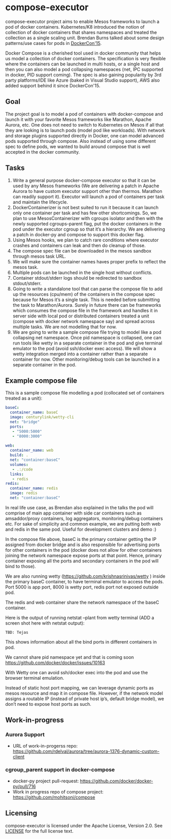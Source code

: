 # compose-executor

compose-executor project aims to enable Mesos frameworks to launch a pod of docker containers. Kubernetes/K8 introduced the notion of collection of docker containers that shares namespaces and treated the collection as a single scaling unit. Brendan Burns talked about some design patterns/use cases for pods in [DockerCon'15](https://www.youtube.com/watch?v=Ph3t8jIt894).

Docker Compose is a cherished tool used in docker community that helps us model a collection of docker containers. The specification is very flexible where the containers can be launched in multi hosts, or a single host and then you can also model a pod collapsing namespaces (net, IPC supported in docker, PID support coming). The spec is also gaining popularity by 3rd party platforms/IDE like Azure (baked in Visual Studio support), AWS also added support behind it since DockerCon'15.

## Goal

The project goal is to model a pod of containers with docker-compose and launch it with your favorite Mesos frameworks like Marathon, Apache Aurora, etc. One does not need to switch to Kubernetes on Mesos if all that they are looking is to launch pods (model pod like workloads). With network and storage plugins supported directly in Docker, one can model advanced pods supported through compose. Also instead of using some different spec to define pods, we wanted to build around compose that is well accepted in the docker community.

## Tasks
1. Write a general purpose docker-compose executor so that it can be used by any Mesos frameworks (We are delivering a patch in Apache Aurora to have custom executor support other than thermos. Marathon can readily support it). Executor will launch a pod of containers per task and maintain the lifecycle.
2. DockerContainerizer is not best suited to run it because it can launch only one container per task and has few other shortcomings. So, we plan to use MesosContainerizer with cgroups isolator and then with the newly supported cgroups-parent flag, put the docker containers in the pod under the executor cgroup so that it’s a hierarchy. We are delivering a patch in docker-py and compose to support this docker flag.
3. Using Mesos hooks, we plan to catch rare conditions where executor crashes and containers can leak and then do cleanup of those.
4. The compose spec file can be downloaded in the mesos sandbox through mesos task URL.
5. We will make sure the container names haves proper prefix to reflect the mesos task.
6. Multiple pods can be launched in the single host without conflicts.
7. Container stdout/stderr logs should be redirected to sandbox stdout/stderr.
8. Going to write a  standalone tool that can parse the compose file to add up the resources (cpu/mem) of the containers in the compose spec because for Mesos it’s a single task. This is needed before submitting the task to Marathon/Aurora. Surely in future there can be frameworks which consumes the compose file in the framework and handles it in server side with local pod or distributed containers treated a unit (compose with docker network namespace say) and spread across multiple tasks. We are not modelling that for now.
9. We are going to write a sample compose file trying to model like a pod collapsing net namespace. Once pid namespace is collapsed, one can run tools like wetty in a separate container in the pod and give terminal emulator to the pod (avoid ssh/docker exec access). We will show a wetty integration merged into a container rather than a separate container for now. Other monitoring/debug tools can be launched in a separate container in the pod.

## Example compose file

This is a sample compose file modelling a pod (collocated set of containers treated as a unit):
```yaml
baseC:
  container_name: baseC
  image: centurylink/wetty-cli
  net: "bridge"
  ports:
   - "5000:5000"
   - "8000:3000"
 
web:
  container_name: web
  build: .
  net: "container:baseC"
  volumes:
   - .:/code
  links:
   - redis
redis:
  container_name: redis
  image: redis
  net: "container:baseC"
```

In real life use case, as Brendan also explained in the talks the pod will comprise of main app container with side car containers such as amsaddor/proxy containers, log aggregators, monitoring/debug containers etc. For sake of simplicity and common example, we are putting both web and redis in the same pod. Useful for development clusters and demo :)
 
In the compose file above, baseC is the primary container getting the IP assigned from docker bridge and is also responsible for advertising ports for other containers in the pod (docker does not allow for other containers joining the network namespace expose ports at that point. Hence, primary container exposing all the ports and secondary containers in the pod will bind to those).

We are also running wetty (https://github.com/krishnasrinivas/wetty ) inside the primary baseC container, to have terminal emulator to access the pods. Port 5000 is app port, 8000 is wetty port, redis port not exposed outside pod.
 
The redis and web container share the network namespace of the baseC container.
 
Here is the output of running netstat –plant from wetty terminal (ADD a screen shot here with netstat output):
```
TBD: Tejas
```
 
This shows information about all the bind ports in different containers in pod.
 
We cannot share pid namespace yet and that is coming soon
https://github.com/docker/docker/issues/10163
 
With Wetty one can avoid ssh/docker exec into the pod and use the browser terminal emulation.
 
Instead of static host port mapping, we can leverage dynamic ports as mesos resource and map it in compose file. However, if the network model assigns a routable IP (instead of private host ip’s, default bridge model), we don’t need to expose host ports as such.

## Work-in-progress

### Aurora Support

* URL of work-in-progerss repo: https://github.com/rdelval/aurora/tree/aurora-1376-dynamic-custom-client

### cgroup_parent support in docker-compose

* docker-py project pull-request: https://github.com/docker/docker-py/pull/716
* Work in progress repo of compose project: https://github.com/mohitsoni/compose

## Licensing
compose-executor is licensed under the Apache License, Version 2.0. See [LICENSE](/LICENSE) for the full license text.
